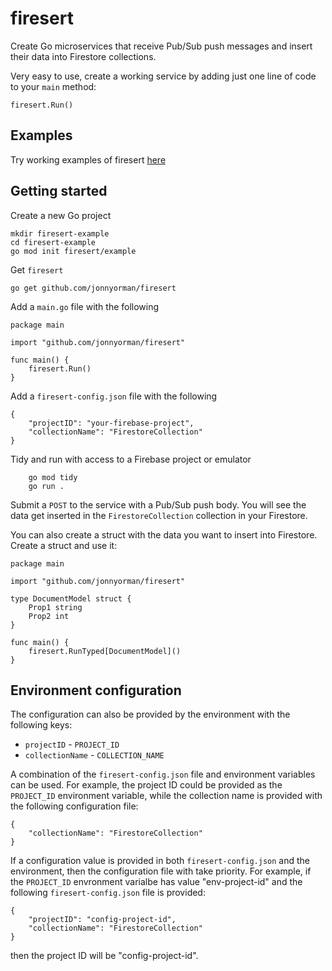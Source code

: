 # firesert

Create Go microservices that receive Pub/Sub push messages and insert their data into Firestore collections.

Very easy to use, create a working service by adding just one line of code to your `main` method:
```
firesert.Run()
```

## Examples

Try working examples of firesert [here](https://github.com/JonnyOrman/firesert-examples)

## Getting started

Create a new Go project
```
mkdir firesert-example
cd firesert-example
go mod init firesert/example
```

Get `firesert`
```
go get github.com/jonnyorman/firesert
```

Add a `main.go` file with the following
```
package main

import "github.com/jonnyorman/firesert"

func main() {
	firesert.Run()
}
```

Add a `firesert-config.json` file with the following
```
{
    "projectID": "your-firebase-project",
    "collectionName": "FirestoreCollection"
}
```

Tidy and run with access to a Firebase project or emulator
```
    go mod tidy
    go run .
```

Submit a `POST` to the service with a Pub/Sub push body. You will see the data get inserted in the `FirestoreCollection` collection in your Firestore.

You can also create a struct with the data you want to insert into Firestore. Create a struct and use it:
```
package main

import "github.com/jonnyorman/firesert"

type DocumentModel struct {
	Prop1 string
	Prop2 int
}

func main() {
	firesert.RunTyped[DocumentModel]()
}
```

## Environment configuration

The configuration can also be provided by the environment with the following keys:
- `projectID` - `PROJECT_ID`
- `collectionName` - `COLLECTION_NAME`

A combination of the `firesert-config.json` file and environment variables can be used. For example, the project ID could be provided as the `PROJECT_ID` environment variable, while the collection name is provided with the following configuration file:
```
{
    "collectionName": "FirestoreCollection"
}
```

If a configuration value is provided in both `firesert-config.json` and the environment, then the configuration file with take priority. For example, if the `PROJECT_ID` envronment varialbe has value "env-project-id" and the following `firesert-config.json` file is provided:
```
{
    "projectID": "config-project-id",
    "collectionName": "FirestoreCollection"
}
```
then the project ID will be "config-project-id".